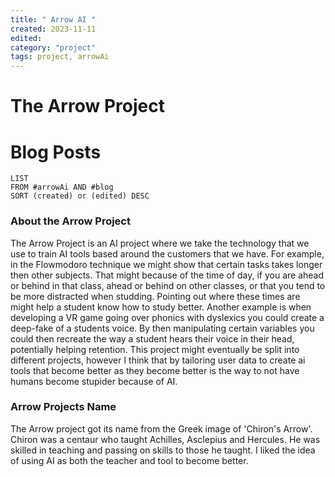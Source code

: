 ```yaml
---
title: " Arrow AI "
created: 2023-11-11
edited: 
category: "project"
tags: project, arrowAi
---
```

# The Arrow Project

# Blog Posts
```dataview
LIST
FROM #arrowAi AND #blog
SORT (created) or (edited) DESC
```

### About the Arrow Project

The Arrow Project is an AI project where we take the technology that we use to train AI tools based around the customers that we have. For example, in the Flowmodoro technique we might show that certain tasks takes longer then other subjects. That might because of the time of day, if you are ahead or behind in that class, ahead or behind on other classes, or that you tend to be more distracted when studding.  Pointing out where these times are might help a student know how to study better. Another example is when developing a VR game going over phonics with dyslexics you could create a deep-fake of a students voice. By then manipulating certain variables you could then recreate the way a student hears their voice in their head, potentially helping retention. This project might eventually be split into different projects, however I think that by tailoring user data to create ai tools that become better as they become better is the way to not have humans become stupider because of AI. 

### Arrow Projects Name

The Arrow project got its name from the Greek image of 'Chiron's Arrow'. Chiron was a centaur who taught Achilles, Asclepius and Hercules. He was skilled in teaching and passing on skills to those he taught. I liked the idea of using AI as both the teacher and tool to become better. 